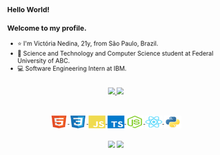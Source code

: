 ### Hello World!
### Welcome to my profile. 

<ul>
  <li> ⭐ I'm Victória Nedina, 21y, from São Paulo, Brazil.
  <li> 🚀 Science and Technology and Computer Science student at Federal University of ABC.
  <li> 💻 Software Engineering Intern at IBM.
</ul>

##

<div align="center">
  <a href="https://github.com/victorianedina">
  <img height="180em" src="https://github-readme-stats.vercel.app/api?username=victorianedina&show_icons=true&theme=dark&include_all_commits=true&count_private=true"/>
  <img height="180em" src="https://github-readme-stats.vercel.app/api/top-langs/?username=victorianedina&layout=compact&langs_count=7&theme=dark"/>
</div>
  
 ##
  
<div style="display: inline_block" align="center"><br>
  <img align="center" alt="HTML" height="30" width="40" src="https://raw.githubusercontent.com/devicons/devicon/master/icons/html5/html5-original.svg">
  <img align="center" alt="CSS" height="30" width="40" src="https://raw.githubusercontent.com/devicons/devicon/master/icons/css3/css3-original.svg">
  <img align="center" alt="JavaScript" height="30" width="40" src="https://raw.githubusercontent.com/devicons/devicon/master/icons/javascript/javascript-plain.svg">
  <img align="center" alt="TypeScript" height="30" width="40" src="https://raw.githubusercontent.com/devicons/devicon/master/icons/typescript/typescript-plain.svg">
  <img align="center" alt="Node" height="30" width="40" src="https://github.com/devicons/devicon/blob/master/icons/nodejs/nodejs-original.svg">
  <img align="center" alt="React" height="30" width="40" src="https://raw.githubusercontent.com/devicons/devicon/master/icons/react/react-original.svg">
  <img align="center" alt="Python" height="30" width="40" src="https://raw.githubusercontent.com/devicons/devicon/master/icons/python/python-original.svg">
</div>

 ##
<div align="center"> 
  <a href="https://instagram.com/victorianedina" target="_blank"><img src="https://img.shields.io/badge/-Instagram-%23E4405F?style=for-the-badge&logo=instagram&logoColor=white" target="_blank"></a>  <a href="https://www.linkedin.com/in/victorianedina" target="_blank"><img src="https://img.shields.io/badge/-LinkedIn-%230077B5?style=for-the-badge&logo=linkedin&logoColor=white" target="_blank"></a> 


</div>

